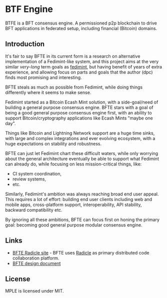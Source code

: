 # BTF Engine

BTFE is a BFT consensus engine. A permissioned p2p blockchain to
drive BFT applications in federated setup, including financial (Bitcoin) domains.

## Introduction

It's fair to say BFTE in its current form is a research on alternative
implementation of a Fedimint-like system, and this project aims at the very similar *very-long*
term goals as [fedimint][fedimint], but having benefit of years of extra experience, and allowing
focus on parts and goals that the author (dpc) finds most promising and interesting.

[fedimint]:  http://github.com/fedimint/fedimint

BFTE steals as much as possible from Fedimint, while doing things differently
where it seems to make sense.

Fedimint started as a Bitcoin Ecash Mint solution, with a side-goal/need
of building a general purpose consensus engine. BFTE stars with
a goal of being a good general purpose consensus engine first, with an ability
to support Bitcoin/cryptography applications like Ecash Mints "maybe one
day".

Things like Bitcoin and Lightning Network support are a huge time sinks,
with large and complex integrations and ever evolving ecosystem, with a huge
expectations on stability and robustness.

BFTE can just let Fedimint chart these difficult waters, while only
worrying about the general architecture eventually be able to support
what Fedimint can already do, while focusing on less mission-critical things,
like:

* CI system coordination,
* review systems,
* etc.

Similarly, Fedimint's ambition was always reaching broad end user appeal.
This requires a lot of effort: building end user clients including web and
mobile apps, cross-platform support, interoperability, API stability, backward
compatibility etc.

By ignoring all these ambitions, BFTE can focus first on honing the primary
goal: becoming good general purpose modular consensus engine.

## Links

* [BFTE Radicle site](https://app.radicle.xyz/nodes/radicle.dpc.pw/rad:zii8qFzZhN3vigh8BuxGCuEEp6z4) - BFTE uses [Radicle][radicle]  as primary distributed code collaboration platform.
* [BFTE design document](./README.design.md)

[radicle]: https://radicle.xyz

## License

MPLE is licensed under MIT.

